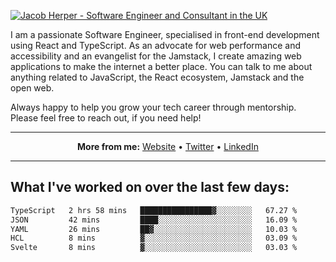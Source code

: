 [![Jacob Herper - Software Engineer and Consultant in the UK](https://res.cloudinary.com/jacobherper/image/upload/v1641506277/gh-image.png)](https://jacobherper.com/)

I am a passionate Software Engineer, specialised in front-end development using React and TypeScript. As an advocate for web performance and accessibility and an evangelist for the Jamstack, I create amazing web applications to make the internet a better place. You can talk to me about anything related to JavaScript, the React ecosystem, Jamstack and the open web.

Always happy to help you grow your tech career through mentorship. Please feel free to reach out, if you need help!

---

<p align="center">
  <strong>More from me:</strong> 
  <a href="https://jacobherper.com/">Website</a> •
  <a href="https://twitter.com/intent/follow?screen_name=jakeherp&tw_p=followbutton">Twitter</a> •
  <a href="https://www.linkedin.com/in/jacobherper/">LinkedIn</a>
</p>

---

## What I've worked on over the last few days:

<!--START_SECTION:waka-->

```txt
TypeScript   2 hrs 58 mins   ████████████████▓░░░░░░░░   67.27 %
JSON         42 mins         ████░░░░░░░░░░░░░░░░░░░░░   16.09 %
YAML         26 mins         ██▓░░░░░░░░░░░░░░░░░░░░░░   10.03 %
HCL          8 mins          ▓░░░░░░░░░░░░░░░░░░░░░░░░   03.09 %
Svelte       8 mins          ▓░░░░░░░░░░░░░░░░░░░░░░░░   03.03 %
```

<!--END_SECTION:waka-->
